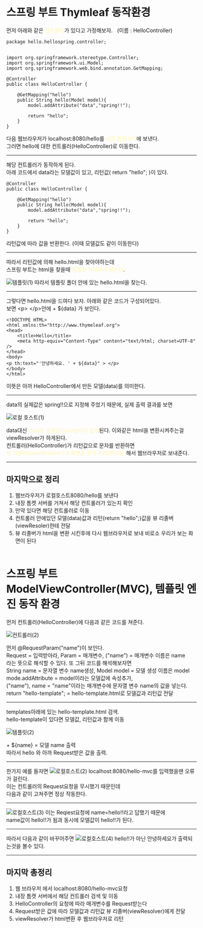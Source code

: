 # 스프링 부트  Thymleaf 동작환경
먼저 아래와 같은 <span style="color:#fff5b1"> 컨트롤러</span>가 있다고 가정해보자. &nbsp; (이름 : HelloController)
```
package hello.hellospring.controller;


import org.springframework.stereotype.Controller;
import org.springframework.ui.Model;
import org.springframework.web.bind.annotation.GetMapping;

@Controller
public class HelloController {

    @GetMapping("hello")
    public String hello(Model model){
        model.addAttribute("data","spring!!");
        
        return "hello";
    }
}
```

다음 웹브라우저가 localhost:8080/hello를 <span style="color:#fff5b1">내장 톰캣서버</span>에 보낸다.<br>그러면 hello에 대한 컨트롤러(HelloController)로 이동한다.

---

해당 컨트롤러가 동작하게 된다.<br>아래 코드에서 data라는 모델값이 있고, 리턴값( return "hello"; )이 있다.
```
@Controller
public class HelloController {

    @GetMapping("hello")
    public String hello(Model model){
        model.addAttribute("data","spring!!");
        
        return "hello";
    }
}
```
리턴값에 따라 값을 반환한다. (이때 모델값도 같이 이동한다)

---

따라서 리턴값에 의해 hello.html을 찾아야하는데<br>스프링 부트는 html을 찾을때
<span style="color:#fff5b1">템플릿 아래에서 찾는다</span>.

![템플릿(1)](%ED%85%9C%ED%94%8C%EB%A6%BF.png)
따라서 템플릿 폴더 안에 있는 hello.html을 찾는다.

---

그렇다면 hello.html을 드여다 보자. 아래와 같은 코드가 구성되어있다.<br>보면 \<p> \</p>안에 + ${data} 가 보인다.
```
<!DOCTYPE HTML>
<html xmlns:th="http://www.thymeleaf.org">
<head>
    <title>Hello</title>
    <meta http-equiv="Content-Type" content="text/html; charset=UTF-8" />
</head>
<body>
<p th:text="'안녕하세요. ' + ${data}" > </p>
</body>
</html>
```
이뜻은 아까 HelloController에서 만든 모델(data)를 의미한다.

---
 
data의 실제값은 spring!!으로 지정해 주었기 때문에, 실제 출력 결과를 보면

![로컬 호스트(1)](%EB%A1%9C%EC%BB%AC%ED%98%B8%EC%8A%A4%ED%8A%B8(1).png)


data대신 <span style="color:#fff5b1">data의 실제값(spring!!)이 출력</span>된다. 이와같은 html을 변환시켜주는걸 viewResolver가 하게된다.<br>
컨트롤러(HelloController)가 리턴값으로 문자를 반환하면<br><span style="color:#fff5b1">뷰 리졸버(viewResolver)가 화면을 찾아 처리(렌더링)</span>해서 웹브라우저로 보내준다.

---

## 마지막으로 정리
1. 웹브라우저가 로컬호스트8080/hello를 보낸다<br>
2. 내장 톰켓 서버를 거쳐서 해당 컨트롤러가 있는지 확인<br>
3. 만약 있다면 해당 컨트롤러로 이동<br>
4. 컨트롤러 안에있던 모델(data)값과 리턴(return "hello";)값을 뷰 리졸버(viewResoler)한테 전달<br>
5. 뷰 리졸버가 html을 변환 시킨후에 다시 웹브라우저로 보내 비로소 우리가 보는 화면이 된다
<br>&nbsp;


# 스프링 부트 ModelViewController(MVC), 템플릿 엔진 동작 환경
먼저 컨트롤러(HelloController)에 다음과 같은 코드를 쳐준다.

![컨트롤러(2)](HelloController(2).png)

먼저 @RequestParam("name")이 보인다.<br>Request = 입력받아라, Param = 매개변수, ("name") = 매개변수 이름은 name<br>라는 뜻으로 해석할 수 있다. 또 그뒤 코드를 해석해보자면<br>String name = 문자열 변수 name생성, Model model = 모델 생성 이름은 model<br>mode.addAttribute = model이라는 모델값에 속성추가,<br>("name"), name = "name"이라는 매개변수에 문자열 변수 name의 값을 넣는다.<br>return "hello-template"; = hello-template.html로 모델값과 리턴값 전달

---

templates아래에 있는 hello-template.html 검색.<br>hello-template이 있다면 모델값, 리턴값과 함께 이동

![템플릿(2)](%ED%85%9C%ED%94%8C%EB%A6%BF(2).png)

\+ ${name} = 모델 name 출력<br>따라서 hello 와 아까 Request받은 값을 출력.

---

한가지 예를 들자면
![로컬호스트(2)](%EB%A1%9C%EC%BB%AC%ED%98%B8%EC%8A%A4%ED%8A%B8(2).png)
localhost:8080/hello-mvc를 입력했을땐 오류가 걸린다.<br>이는 컨트롤러의 Request요청을 무시했기 때문인데<br>다음과 같이 고쳐주면 정상 작동한다.

---

![로컬호스트(3)](%EB%A1%9C%EC%BB%AC%ED%98%B8%EC%8A%A4%ED%8A%B8(3).png)
이는 Reqiest요청에 name=hello!!라고 답했기 때문에<br>name값이 hello!!가 됨과 동시에 모델값이 hello!!가 된다.

---

따라서 다음과 같이 바꾸어주면
![로컬호스트(4)](%EB%A1%9C%EC%BB%AC%ED%98%B8%EC%8A%A4%ED%8A%B8(4).png)
hello!!가 아닌 안녕하세요가 출력되는것을 볼수 있다.

---

## 마지막 총정리

1. 웹 브라우저 에서 localhost:8080/hello-mvc요청
2. 내장 톰캣 서버에서 해당 컨트롤러 검색 및 이동
3. HelloController의 요청에 따라 매개변수를 Request받는다
4. Request받은 값에 따라 모델값과 리턴값 뷰 리졸버(viewResolver)에게 전달
5. viewResolver가 html변환 후 웹브라우저로 리턴
<br>&nbsp;
